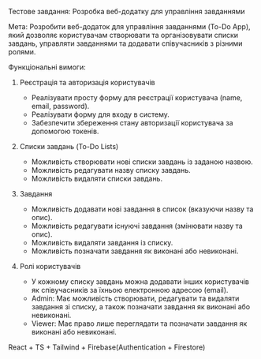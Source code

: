 Тестове завдання: Розробка веб-додатку для управління завданнями

Мета:
Розробити веб-додаток для управління завданнями (To-Do App),
який дозволяє користувачам створювати та організовувати списки завдань,
управляти завданнями та додавати співучасників з різними ролями.

Функціональні вимоги:

1. Реєстрація та авторизація користувачів

   - Реалізувати просту форму для реєстрації користувача (name, email, password).
   - Реалізувати форму для входу в систему.
   - Забезпечити збереження стану авторизації користувача за допомогою токенів.

2. Списки завдань (To-Do Lists)

   - Можливість створювати нові списки завдань із заданою назвою.
   - Можливість редагувати назву списку завдань.
   - Можливість видаляти списки завдань.

3. Завдання

   - Можливість додавати нові завдання в список (вказуючи назву та опис).
   - Можливість редагувати існуючі завдання (змінювати назву та опис).
   - Можливість видаляти завдання із списку.
   - Можливість позначати завдання як виконані або невиконані.

4. Ролі користувачів
   - У кожному списку завдань можна додавати інших користувачів як співучасників за їхньою електронною адресою (email).
   - Admin: Має можливість створювати, редагувати та видаляти завдання зі списку, а також позначати завдання як виконані або невиконані.
   - Viewer: Має право лише переглядати та позначати завдання як виконані або невиконані.

React + TS + Tailwind + Firebase(Authentication + Firestore)
